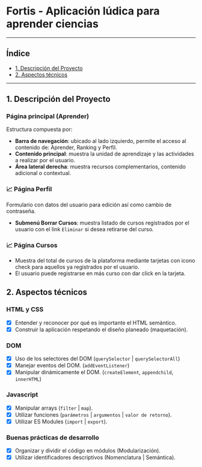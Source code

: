 # Fortis - Aplicación lúdica para aprender ciencias
---
## Índice
* [1. Descripción del Proyecto](#1-descripcion-del-proyecto)
* [2. Aspectos técnicos ](#2-aspectos-tecnicos)

***
## 1. Descripción del Proyecto

### Página principal (Aprender)
Estructura compuesta por:
- **Barra de navegación**: ubicado al lado izquierdo, permite el acceso al contenido de: Aprender, Ranking y Perfil.
- **Contenido principal**: muestra la unidad de aprendizaje y las actividades a realizar por el usuario.
- **Área lateral derecha**: muestra recursos complementarios, contenido adicional o contextual.

### 📈 Página Perfil
Formulario con datos del usuario para edición así como cambio de contraseña.
- **Submenú Borrar Cursos**: muestra listado de cursos registrados por el usuario con el link `Eliminar` si desea retirarse del curso.

### 📈 Página Cursos

- Muestra del total de cursos de la plataforma mediante tarjetas con icono check para aquellos ya registrados por el usuario.
- El usuario puede registrarse en más curso con dar click en la tarjeta.

## 2. Aspectos técnicos
### HTML y CSS
- [x] Entender y reconocer por qué es importante el HTML semántico.
- [x] Construir la aplicación respetando el diseño planeado (maquetación).

### DOM
- [x] Uso de los selectores del DOM (`querySelector` | `querySelectorAll`)
- [x] Manejar eventos del DOM. (`addEventListener`)
- [x] Manipular dinámicamente el DOM. (`createElement`, `appendchild`, `innerHTML`)

### Javascript
- [x] Manipular arrays (`filter` | `map`).
- [x] Utilizar funciones (`parámetros` | `argumentos` | `valor de retorno`).
- [x] Utilizar ES Modules (`import` | `export`).

### Buenas prácticas de desarrollo
- [x] Organizar y dividir el código en módulos (Modularización).
- [x] Utilizar identificadores descriptivos (Nomenclatura | Semántica).